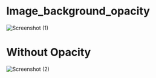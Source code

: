 # Image_background_opacity
![Screenshot (1)](https://github.com/jydhasan/Image_background_opacity/assets/73984325/b2ae2749-eeec-4fb0-bfe7-50dee4d5f208)
# Without Opacity
![Screenshot (2)](https://github.com/jydhasan/Image_background_opacity/assets/73984325/d36ff783-67cb-4255-bf51-a6331f7fac0d)
